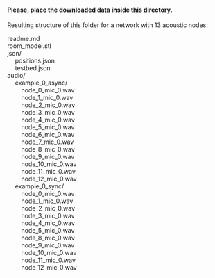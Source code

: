 #### Please, place the downloaded data inside this directory.

Resulting structure of this folder for a network with 13 acoustic nodes:

readme.md<br />
room_model.stl<br />
json/<br />
    &emsp; positions.json<br />
    &emsp; testbed.json<br />
audio/<br />
    &emsp; example_0_async/<br />
        &emsp;&emsp; node_0_mic_0.wav<br />
        &emsp;&emsp; node_1_mic_0.wav<br />
        &emsp;&emsp; node_2_mic_0.wav<br />
        &emsp;&emsp; node_3_mic_0.wav<br />
        &emsp;&emsp; node_4_mic_0.wav<br />
        &emsp;&emsp; node_5_mic_0.wav<br />
        &emsp;&emsp; node_6_mic_0.wav<br />
        &emsp;&emsp; node_7_mic_0.wav<br />
        &emsp;&emsp; node_8_mic_0.wav<br />
        &emsp;&emsp; node_9_mic_0.wav<br />
        &emsp;&emsp; node_10_mic_0.wav<br />
        &emsp;&emsp; node_11_mic_0.wav<br />
        &emsp;&emsp; node_12_mic_0.wav<br />
    &emsp; example_0_sync/<br />
        &emsp;&emsp; node_0_mic_0.wav<br />
        &emsp;&emsp; node_1_mic_0.wav<br />
        &emsp;&emsp; node_2_mic_0.wav<br />
        &emsp;&emsp; node_3_mic_0.wav<br />
        &emsp;&emsp; node_4_mic_0.wav<br />
        &emsp;&emsp; node_5_mic_0.wav<br />
        &emsp;&emsp; node_8_mic_0.wav<br />
        &emsp;&emsp; node_9_mic_0.wav<br />
        &emsp;&emsp; node_10_mic_0.wav<br />
        &emsp;&emsp; node_11_mic_0.wav<br />
        &emsp;&emsp; node_12_mic_0.wav
